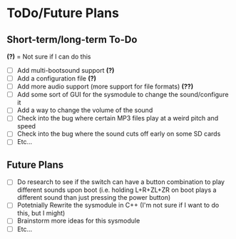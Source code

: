# ToDo/Future Plans

## Short-term/long-term To-Do

**(?)** = Not sure if I can do this

- [ ] Add multi-bootsound support **(?)**
- [ ] Add a configuration file **(?)**
- [ ] Add more audio support (more support for file formats) **(??)**
- [ ] Add some sort of GUI for the sysmodule to change the sound/configure it
- [ ] Add a way to change the volume of the sound
- [ ] Check into the bug where certain MP3 files play at a weird pitch and speed
- [ ] Check into the bug where the sound cuts off early on some SD cards
- [ ] Etc...

## Future Plans

- [ ] Do research to see if the switch can have a button combination to play different sounds upon boot (i.e. holding L+R+ZL+ZR on boot plays a different sound than just pressing the power button)
- [ ] Potetnially Rewrite the sysmodule in C++ (I'm not sure if I want to do this, but I might)
- [ ] Brainstorm more ideas for this sysmodule
- [ ] Etc...
